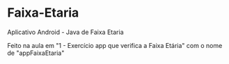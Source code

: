 # Faixa-Etaria
Aplicativo Android - Java de Faixa Etaria

Feito na aula em "1 - Exercício app que verifica a Faixa Etária" com o nome de "appFaixaEtaria"
